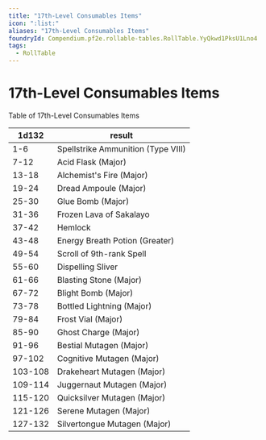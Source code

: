 ```yaml
---
title: "17th-Level Consumables Items"
icon: ":list:"
aliases: "17th-Level Consumables Items"
foundryId: Compendium.pf2e.rollable-tables.RollTable.YyQkwd1PksU1Lno4
tags:
  - RollTable
---
```


# 17th-Level Consumables Items
<p>Table of 17th-Level Consumables Items</p>

| 1d132 | result |
|------|--------|
| 1-6 | Spellstrike Ammunition (Type VIII) |
| 7-12 | Acid Flask (Major) |
| 13-18 | Alchemist's Fire (Major) |
| 19-24 | Dread Ampoule (Major) |
| 25-30 | Glue Bomb (Major) |
| 31-36 | Frozen Lava of Sakalayo |
| 37-42 | Hemlock |
| 43-48 | Energy Breath Potion (Greater) |
| 49-54 | Scroll of 9th-rank Spell |
| 55-60 | Dispelling Sliver |
| 61-66 | Blasting Stone (Major) |
| 67-72 | Blight Bomb (Major) |
| 73-78 | Bottled Lightning (Major) |
| 79-84 | Frost Vial (Major) |
| 85-90 | Ghost Charge (Major) |
| 91-96 | Bestial Mutagen (Major) |
| 97-102 | Cognitive Mutagen (Major) |
| 103-108 | Drakeheart Mutagen (Major) |
| 109-114 | Juggernaut Mutagen (Major) |
| 115-120 | Quicksilver Mutagen (Major) |
| 121-126 | Serene Mutagen (Major) |
| 127-132 | Silvertongue Mutagen (Major) |
